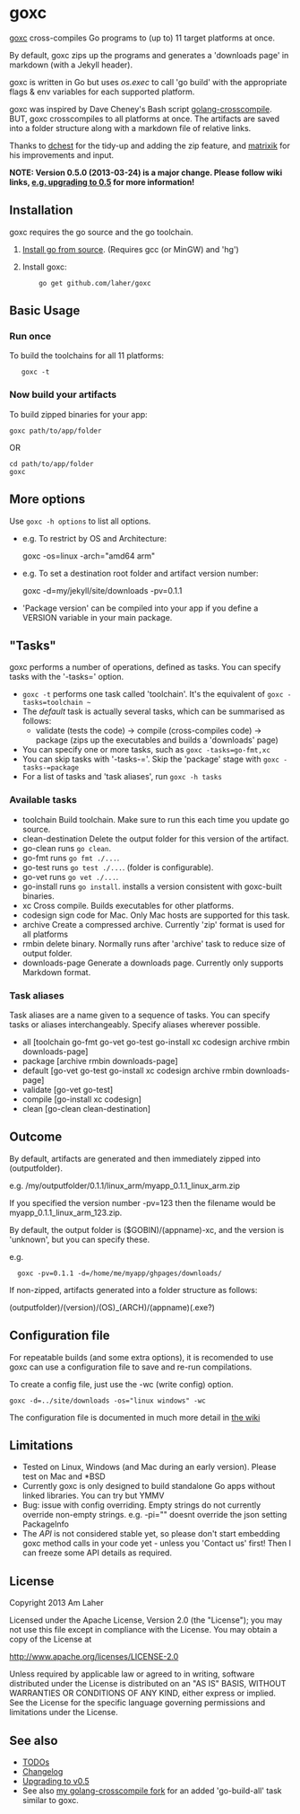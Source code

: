 goxc
====

[goxc](http://www.laher.net.nz/goxc) cross-compiles Go programs to (up to) 11 target platforms at once.

By default, goxc zips up the programs and generates a 'downloads page' in markdown (with a Jekyll header).

goxc is written in Go but uses *os.exec* to call 'go build' with the appropriate flags & env variables for each supported platform.

goxc was inspired by Dave Cheney's Bash script [golang-crosscompile](https://github.com/davecheney/golang-crosscompile).
BUT, goxc crosscompiles to all platforms at once. The artifacts are saved into a folder structure along with a markdown file of relative links.

Thanks to [dchest](https://github.com/dchest) for the tidy-up and adding the zip feature, and [matrixik](https://bitbucket.org/matrixik) for his improvements and input.

**NOTE: Version 0.5.0 (2013-03-24) is a major change. Please follow wiki links, [e.g. upgrading to 0.5](https://github.com/laher/goxc/wiki/upgrading-0.5) for more information!**

Installation
--------------
goxc requires the go source and the go toolchain.

 1. [Install go from source](http://golang.org/doc/install/source). (Requires gcc (or MinGW) and 'hg')

 2. Install goxc:

            go get github.com/laher/goxc

Basic Usage
-----------

### Run once

To build the toolchains for all 11 platforms:

       goxc -t

### Now build your artifacts

To build zipped binaries for your app:

	goxc path/to/app/folder

OR

	cd path/to/app/folder
	goxc


More options
------------

Use `goxc -h options` to list all options.

 * e.g. To restrict by OS and Architecture:

	goxc -os=linux -arch="amd64 arm"

 * e.g. To set a destination root folder and artifact version number:

	goxc -d=my/jekyll/site/downloads -pv=0.1.1

 * 'Package version' can be compiled into your app if you define a VERSION variable in your main package.

"Tasks"
-------

goxc performs a number of operations, defined as tasks. You can specify tasks with the '-tasks=' option.

 * `goxc -t` performs one task called 'toolchain'. It's the equivalent of `goxc -tasks=toolchain ~`
 * The *default* task is actually several tasks, which can be summarised as follows:
    * validate (tests the code) -> compile (cross-compiles code) -> package (zips up the executables and builds a 'downloads' page)
 * You can specify one or more tasks, such as `goxc -tasks=go-fmt,xc`
 * You can skip tasks with '-tasks-='. Skip the 'package' stage with `goxc -tasks-=package`
 * For a list of tasks and 'task aliases', run `goxc -h tasks`

### Available tasks

 * toolchain       Build toolchain. Make sure to run this each time you update go source.
 * clean-destination  Delete the output folder for this version of the artifact.
 * go-clean        runs `go clean`.
 * go-fmt          runs `go fmt ./...`.
 * go-test         runs `go test ./...`. (folder is configurable).
 * go-vet          runs `go vet ./...`.
 * go-install      runs `go install`. installs a version consistent with goxc-built binaries.
 * xc              Cross compile. Builds executables for other platforms.
 * codesign        sign code for Mac. Only Mac hosts are supported for this task.
 * archive         Create a compressed archive. Currently 'zip' format is used for all platforms
 * rmbin           delete binary. Normally runs after 'archive' task to reduce size of output folder.
 * downloads-page  Generate a downloads page. Currently only supports Markdown format.

### Task aliases

Task aliases are a name given to a sequence of tasks. You can specify tasks or aliases interchangeably.
Specify aliases wherever possible.

 * all             [toolchain go-fmt go-vet go-test go-install xc codesign archive rmbin downloads-page]
 * package         [archive rmbin downloads-page]
 * default         [go-vet go-test go-install xc codesign archive rmbin downloads-page]
 * validate        [go-vet go-test]
 * compile         [go-install xc codesign]
 * clean           [go-clean clean-destination]


Outcome
-------

By default, artifacts are generated and then immediately zipped into (outputfolder).

e.g. /my/outputfolder/0.1.1/linux_arm/myapp_0.1.1_linux_arm.zip

If you specified the version number -pv=123 then the filename would be myapp_0.1.1_linux_arm_123.zip.

By default, the output folder is ($GOBIN)/(appname)-xc, and the version is 'unknown', but you can specify these.

e.g.

      goxc -pv=0.1.1 -d=/home/me/myapp/ghpages/downloads/


If non-zipped, artifacts generated into a folder structure as follows:

 (outputfolder)/(version)/(OS)_(ARCH)/(appname)(.exe?)

Configuration file
-----------------

For repeatable builds (and some extra options), it is recomended to use goxc can use a configuration file to save and re-run compilations.

To create a config file, just use the -wc (write config) option.

	goxc -d=../site/downloads -os="linux windows" -wc

The configuration file is documented in much more detail in [the wiki](https://github.com/laher/goxc/wiki/config)

Limitations
-----------

 * Tested on Linux, Windows (and Mac during an early version). Please test on Mac and *BSD
 * Currently goxc is only designed to build standalone Go apps without linked libraries. You can try but YMMV
 * Bug: issue with config overriding. Empty strings do not currently override non-empty strings. e.g. -pi="" doesnt override the json setting PackageInfo
 * The *API* is not considered stable yet, so please don't start embedding goxc method calls in your code yet - unless you 'Contact us' first! Then I can freeze some API details as required.

License
-------

   Copyright 2013 Am Laher

   Licensed under the Apache License, Version 2.0 (the "License");
   you may not use this file except in compliance with the License.
   You may obtain a copy of the License at

   http://www.apache.org/licenses/LICENSE-2.0

   Unless required by applicable law or agreed to in writing, software
   distributed under the License is distributed on an "AS IS" BASIS,
   WITHOUT WARRANTIES OR CONDITIONS OF ANY KIND, either express or implied.
   See the License for the specific language governing permissions and
   limitations under the License.

See also
--------
 * [TODOs](https://github.com/laher/goxc/wiki/todo)
 * [Changelog](https://github.com/laher/goxc/wiki/changelog)
 * [Upgrading to v0.5](https://github.com/laher/goxc/wiki/upgrading-0.5)
 * See also [my golang-crosscompile fork](https://github.com/laher/golang-crosscompile) for an added 'go-build-all' task similar to goxc.
